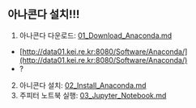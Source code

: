 ## 아나콘다 설치!!!
  1. 아나콘다 다운로드: [01_Download_Anaconda.md](./01_Download_Anaconda.md)  
  - [http://data01.kei.re.kr:8080/Software/Anaconda/](http://data01.kei.re.kr:8080/Software/Anaconda/)
  - ?
  2. 아니콘다 설치: [02_Install_Anaconda.md](./02_Install_Anaconda.md)  
  3. 주피터 노트북 실행: [03_Jupyter_Notebook.md](./03_Jupyter_Notebook.md)  
